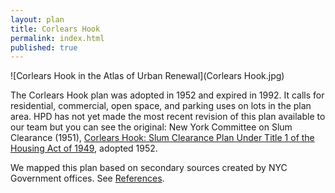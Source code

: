 ```yaml
---
layout: plan
title: Corlears Hook
permalink: index.html
published: true
---
```


![Corlears Hook in the Atlas of Urban Renewal](Corlears Hook.jpg)

The Corlears Hook plan was adopted in 1952 and expired in 1992. It calls for residential, commercial, open space, and parking uses on lots in the plan area. HPD has not yet made the most recent revision of this plan available to our team but you can see the original: New York Committee on Slum Clearance (1951), [Corlears Hook: Slum Clearance Plan Under Title 1 of the Housing Act of 1949](https://archive.org/details/corlearshookslum00newy), adopted 1952.

We mapped this plan based on secondary sources created by NYC Government offices. See [References](http://www.urbanreviewer.org/#page=references.html). 